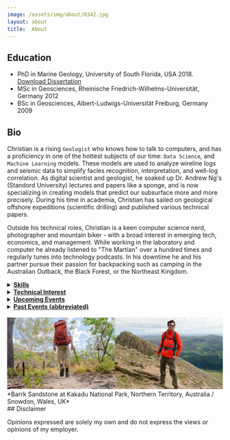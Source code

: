 ```yaml
---
image: /assets/img/about/0342.jpg
layout: about
title:  About
---
```


## Education
* PhD in Marine Geology, University of South Florida, USA 2018. <a href="https://scholarcommons.usf.edu/etd/7627/" target="_blank">Download Dissertation</a>
* MSc in Geosciences, Rheinische Friedrich-Wilhelms-Universität, Germany 2012
* BSc in Geosciences, Albert-Ludwigs-Universität Freiburg, Germany 2009

## Bio

Christian is a rising `Geologist` who knows how to talk to computers, and has a proficiency in one of the hottest subjects of our time: `Data Science`, and `Machine Learning` models.
These models are used to analyze wireline logs and seismic data to simplify facies recognition, interpretation, and well-log correlation.
As digital scientist and geologist, he soaked up Dr. Andrew Ng's (Standord University) lectures and papers like a sponge, and is now specializing in creating models that predict our subsurface more and more precisely.
During his time in academia, Christian has sailed on geological offshore expeditions (scientific drilling) and published various technical papers.

Outside his technical roles, Christian is a keen computer science nerd, photographer and mountain biker - with a broad interest in emerging tech, economics, and management. While working in the laboratory and computer he already listened to "The Martian" over a hundred times and regularly tunes into technology podcasts. In his downtime he and his partner pursue their passion for backpacking such as camping in the Australian Outback, the Black Forest, or the Northeast Kingdom.


<details>
 <summary>
  <b><u>Skills</u></b>
 </summary>
 <ul>
  <li>Data Science</li>
  <li>Python</li>
  <li>R</li>
  <li>Data Modeling</li>
  <li>Carbonate Geology</li>
  <li>(Petroleum) Geoscience</li>
  <li>Seismic Interpretation</li>
  <li>(Bio-)Stratigraphy</li>
  <li>GIS</li>
  <li>Emerging Technologies</li>
 </ul>
</details>

<details>
 <summary>
  <b><u>Technical Interest</u></b>
 </summary>
 <ul>
  <li>Machine Learning and Artificial Intelligence</li>
  <li>Applied Geoscience</li>
  <li>Exploration Geology</li>
 </ul>
</details>	

<details>
 <summary>
  <b><u>Upcoming Events</u></b>
 </summary>
 <ul>
  <li>GSA October 2020, Montreal/Online</li>
  <li>TAMU Datathon October 2020, College Station/Online</li>
 </ul>
</details>

<details>
 <summary>
  <b><u>Past Events (abbreviated)</u></b>
 </summary>
  <ul>
  <li>AAPG Annual Conference and Exhibition 2020, Houston/Online</li>
  <li>Software Underground TRANSFORM 2020 Hackathon and Conference</li>
  <li>ResTech 2020, Petryx</li>
  <li>GSA Northeastern/Southeastern 2020 Joint Section Meeting, Reston, Virginia CANCELLED</li>
  <li>HackDuke (Duke University Hackathon), November 2019, Durham, North Carolina</li>
  <li>GeoGulf 19, October 2019, Houston, Texas</li>
  <li>Texas A&M Datathon (Data Science Hackathon), October 2019, College Station, Texas</li>
  <li>HackNC (UNC Chapel Hill Hackathon), October 2019, Chapel Hill, North Carolina</li>
  <li>AAPG Student Expo 2019, Houston, Texas</li>
  <li>Rocky Mountain Rendezvous 2019, Laramie, Wyoming</li>
  <li>Geotherm 2019, Offenburg, Germany</li>
  <li>AAPG Student Expo 2018, Houston, Texas</li>
  <li>HGS 2019 AGC - 1st Subsurface Intelligence and Analytics Conference, The Woodlands, Texas</li>
  <li>Rocky Mountain Rendezvous, 2018, Laramie, Wyoming</li>
  <li>URTeC Unconventional Resources Technology Conference 2018, Houston, Texas </li>
  <li>AAPG Annual Conference and Exhibition 2018, Salt Lake City, Utah; <a href="https://www.researchgate.net/publication/335989016_Leeuwin_Current_Activity_Controls_Benthic_Foraminifera_on_the_Carnarvon_Ramp_Western_Australia_From_Inception_to_Flow_Optimum" style="color:#FF0000;" target="_blank"> See contribution</a></li>
  <li>GCAGS-GCSSEPM 2017, San Antonio, Texas</li>
  <li>IODP Expedition 356 Meeting, 2017, Bremen, Germany</li>
  <li>AAPG Annual Conference and Exhibition, 2017, Houston, Texas</li>
  <li>SEPM NAMS Microfossils IV April 2017 "Geologic Problem Solving with Microfossils", Houston, Texas; <a href="https://www.researchgate.net/publication/335988858_Modern_benthic_foraminifera_assemblages_from_the_carbonate_ramp_edge_of_the_Western_Australian_Shelf" style="color:#FF0000;" target="_blank"> See contribution</a></li>
  <li>GSA 2016, Denver, Colorado<a href="https://www.researchgate.net/publication/335988851_Nearshore_and_intertidal_modern_foraminifer_biofacies_across_the_salt-marshes_of_the_Eastern_Mississippi_Sound_USA" style="color:#FF0000;" target="_blank"> See contribution</a></li>
  <li>Mississippi-Alabama Bays and Bayous 2016, Biloxi, Mississippi; <a href="https://www.researchgate.net/publication/335988851_Nearshore_and_intertidal_modern_foraminifer_biofacies_across_the_salt-marshes_of_the_Eastern_Mississippi_Sound_USA" style="color:#FF0000;" target="_blank"> See contribution</a></li>
  </ul>
</details>

<br>
<img src="/assets/img/about/about.jpg" style="width:800px" class="center" alt="Hike"><br>
*Barrk Sandstone at Kakadu National Park, Northern Territory, Australia / Snowdon, Wales, UK*
<br>
## Disclaimer

Opinions expressed are solely my own and do not express the views or opinions of my employer.